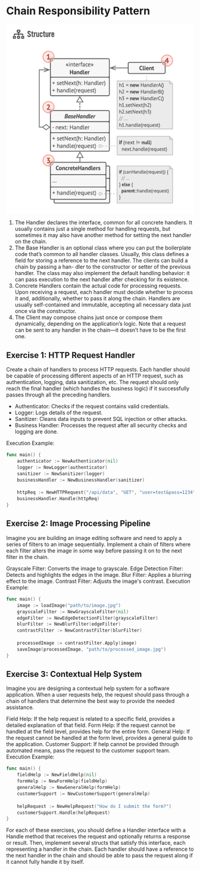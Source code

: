 # Chain Responsibility Pattern

![](chain-of-responsability.png)


1. The Handler declares the interface, common for all concrete handlers. It usually contains just a single method for handling requests, but sometimes it may also have another method for setting the next handler on the chain.
2. The Base Handler is an optional class where you can put the boilerplate code that’s common to all handler classes. Usually, this class defines a field for storing a reference to the next handler. The clients can build a chain by passing a han- dler to the constructor or setter of the previous handler. The class may also implement the default handling behavior: it can pass execution to the next handler after checking for its existence.
3. Concrete Handlers contain the actual code for processing requests. Upon receiving a request, each handler must decide whether to process it and, additionally, whether to pass it along the chain. Handlers are usually self-contained and immutable, accepting all necessary data just once via the constructor.
4. The Client may compose chains just once or compose them dynamically, depending on the application’s logic. Note that a request can be sent to any handler in the chain—it doesn’t have to be the first one.

## Exercise 1: HTTP Request Handler
Create a chain of handlers to process HTTP requests. Each handler should be capable of processing different aspects of an HTTP request, such as authentication, logging, data sanitization, etc. The request should only reach the final handler (which handles the business logic) if it successfully passes through all the preceding handlers.

- Authenticator: Checks if the request contains valid credentials.
- Logger: Logs details of the request.
- Sanitizer: Cleans data inputs to prevent SQL injection or other attacks.
- Business Handler: Processes the request after all security checks and logging are done.

Execution Example:

```go
func main() {
    authenticator := NewAuthenticator(nil)
    logger := NewLogger(authenticator)
    sanitizer := NewSanitizer(logger)
    businessHandler := NewBusinessHandler(sanitizer)

    httpReq := NewHTTPRequest("/api/data", "GET", "user=test&pass=1234")
    businessHandler.Handle(httpReq)
}
```

## Exercise 2: Image Processing Pipeline
Imagine you are building an image editing software and need to apply a series of filters to an image sequentially. Implement a chain of filters where each filter alters the image in some way before passing it on to the next filter in the chain.

Grayscale Filter: Converts the image to grayscale.
Edge Detection Filter: Detects and highlights the edges in the image.
Blur Filter: Applies a blurring effect to the image.
Contrast Filter: Adjusts the image's contrast.
Execution Example:

```go
func main() {
    image := loadImage("path/to/image.jpg")
    grayscaleFilter := NewGrayscaleFilter(nil)
    edgeFilter := NewEdgeDetectionFilter(grayscaleFilter)
    blurFilter := NewBlurFilter(edgeFilter)
    contrastFilter := NewContrastFilter(blurFilter)

    processedImage := contrastFilter.Apply(image)
    saveImage(processedImage, "path/to/processed_image.jpg")
}
```

## Exercise 3: Contextual Help System
Imagine you are designing a contextual help system for a software application. When a user requests help, the request should pass through a chain of handlers that determine the best way to provide the needed assistance.

Field Help: If the help request is related to a specific field, provides a detailed explanation of that field.
Form Help: If the request cannot be handled at the field level, provides help for the entire form.
General Help: If the request cannot be handled at the form level, provides a general guide to the application.
Customer Support: If help cannot be provided through automated means, pass the request to the customer support team.
Execution Example:

```go
func main() {
    fieldHelp := NewFieldHelp(nil)
    formHelp := NewFormHelp(fieldHelp)
    generalHelp := NewGeneralHelp(formHelp)
    customerSupport := NewCustomerSupport(generalHelp)

    helpRequest := NewHelpRequest("How do I submit the form?")
    customerSupport.Handle(helpRequest)
}
```

For each of these exercises, you should define a Handler interface with a Handle method that receives the request and optionally returns a response or result. Then, implement several structs that satisfy this interface, each representing a handler in the chain. Each handler should have a reference to the next handler in the chain and should be able to pass the request along if it cannot fully handle it by itself.
